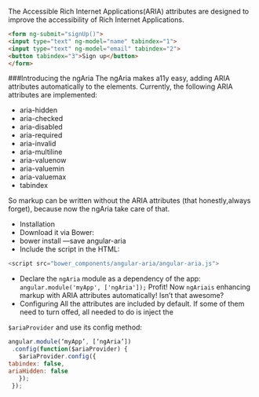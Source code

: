 The  Accessible Rich Internet Applications(ARIA) attributes are designed to improve the accessibility of Rich Internet Applications.
```html
<form ng-submit="signUp()">
<input type="text" ng-model="name" tabindex="1">
<input type="text" ng-model="email" tabindex="2">
<button tabindex="3">Sign up</button>
</form>
```
###Introducing the ngAria
The ngAria makes a11y easy, adding ARIA attributes automatically to the elements.
Currently, the following ARIA attributes are implemented:
* aria-hidden
* aria-checked
* aria-disabled
* aria-required
* aria-invalid
* aria-multiline
* aria-valuenow
* aria-valuemin
* aria-valuemax
* tabindex

So markup can be written without the ARIA attributes (that honestly,always forget), because now the ngAria take care of that.
* Installation
* Download it via Bower:
* bower install —save angular-aria
* Include the script in the HTML:
 ```javascript
 <script src="bower_components/angular-aria/angular-aria.js">
 ```
* Declare the `ngAria` module as a dependency of the app:
`
angular.module('myApp', ['ngAria']);`
Profit! Now `ngAriais` enhancing markup with ARIA attributes automatically! Isn’t that awesome?
* Configuring
All the attributes are included by default. If some of them need to turn offed, all needed to do is inject the

`$ariaProvider` and use its config method:
```javascript
angular.module(‘myApp’, [‘ngAria’])
 .config(function($ariaProvider) {
   $ariaProvider.config({
tabindex: false,
ariaHidden: false
   });
 }); 
 ```
 

